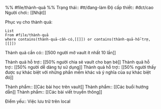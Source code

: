 %%
#file/thành-quả
%%
Trạng thái:: #tt/đang-làm
Độ cấp thiết:: #đct/cao
Người chơi:: [[Nhật]]

Phục vụ cho thành quả:
```dataview
List 
From #file/thành-quả 
where contains(thành-quả-cần-có,[[]]) or contains(thành-quả-hỗ-trợ,[[]]) 
```
Thành quả cần có:: [[500 người mở vault ít nhất 10 lần]]

Thành quả hỗ trợ:: [[50% người chia sẻ vault cho bạn bè]]
Thành quả hỗ trợ:: [[50% người dễ dàng tự sử dụng]]
Thành quả hỗ trợ:: [[50% người thấy được sự khác biệt với những phần mềm khác và ý nghĩa của sự khác biệt đó]]

Thành phẩm:: [[Các bài học trên vault]]
Thành phẩm:: [[Các buổi hướng dẫn]]
Thành phẩm:: [[Các bài viết truyền thông]]

Điểm yếu:: Việc lưu trữ trên local 